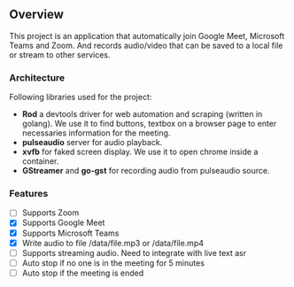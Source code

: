 ## Overview
This project is an application that automatically join Google Meet, Microsoft Teams and Zoom.
And records audio/video that can be saved to a local file or stream to other services.

### Architecture
Following libraries used for the project:
- **Rod** a devtools driver for web automation and scraping (written in golang). We use it to find buttons, textbox on a browser page to enter necessaries information for the meeting.
- **pulseaudio** server for audio playback.
- **xvfb** for faked screen display. We use it to open chrome inside a container.
- **GStreamer** and **go-gst** for recording audio from pulseaudio source.

### Features
- [ ] Supports Zoom
- [x] Supports Google Meet
- [x] Supports Microsoft Teams
- [x] Write audio to file /data/file.mp3 or /data/file.mp4
- [ ] Supports streaming audio. Need to integrate with live text asr
- [ ] Auto stop if no one is in the meeting for 5 minutes
- [ ] Auto stop if the meeting is ended
